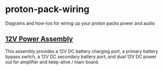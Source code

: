 # proton-pack-wiring
Diagrams and how-tos for wiring up your proton packs power and audio

## [12V Power Assembly](12V%20Power%20Assembly.md)

This assembly provides a 12V DC battery charging port, a primary battery bypass switch, a 12V DC 
secondary battery port, and dual 12V DC power out for amplifier and keep-alive / main board.